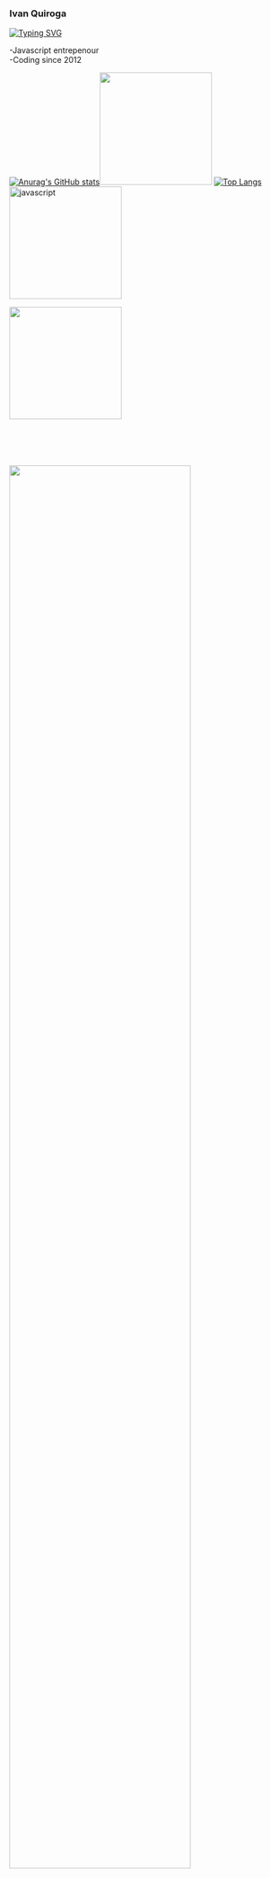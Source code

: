 
  ### Ivan Quiroga
[![Typing SVG](https://readme-typing-svg.herokuapp.com?font=Raleway&pause=1000&color=6CF76F&width=435&lines=Welcome+Quiroguers;Never+forget;What+we+shared;'Cos+promises++were+never+enough;For+us)](https://git.io/typing-svg)
<br>

-Javascript entrepenour
<br>
-Coding since 2012

[![Anurag's GitHub stats](https://github-readme-stats.vercel.app/api?username=Edwardvee)](https://github.com/anuraghazra/github-readme-stats)<picture><img src="https://media.tenor.com/bkDXqE4DzH8AAAAi/columbo-watamote.gif" height="200"/></picture>
[![Top Langs](https://github-readme-stats.vercel.app/api/top-langs/?username=Edwardvee)](https://github.com/anuraghazra/github-readme-stats)
<picture><img height="200" alt="javascript" src="https://media.tenor.com/ge2zw2z3EB4AAAAi/shaco-pls-shaco.gif"/></picture>




<picture><img height="200" src="https://media.tenor.com/eBdhcXqGN3MAAAAi/madotsuki-spin.gif"/></picture>


<br>
<br>
<br>
<br>
<picture><img src="https://media.tenor.com/07KwjnSpJS8AAAAi/league-of-legends-league-of-legends-neeko.gif" width="80%"/></picture>
